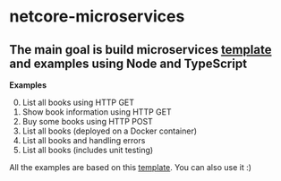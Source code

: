 # netcore-microservices
The main goal is build microservices [template](./00-template) and examples using Node and TypeScript
---

**Examples**

0. List all books using HTTP GET
1. Show book information using HTTP GET
2. Buy some books using HTTP POST
3. List all books (deployed on a Docker container)
4. List all books and handling errors
5. List all books (includes unit testing)

All the examples are based on this [template](./00-template). You can also use it :)
